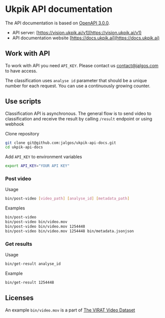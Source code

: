 # Ukpik API documentation

The API documentation is based on [OpenAPI 3.0.0](https://swagger.io/).

- API server: [https://vision.ukpik.ai/v1](https://vision.ukpik.ai/v1)
- API documentation website [https://docs.ukpik.ai](https://docs.ukpik.ai)

## Work with API

To work with API you need `API_KEY`. Please contact us contact@jalgos.com to have access.

The classification uses `analyse id` parameter that should be a unique number for each request. You can use a continuously growing counter.

## Use scripts

Classification API is asynchronous. The general flow is to send video to classification and receive the result by calling `/result` endpoint or using webhook

Clone repository

```bash
git clone git@github.com:jalgos/ukpik-api-docs.git
cd ukpik-api-docs
```

Add `API_KEY` to environment variables

```bash
export API_KEY="YOUR API KEY"
```

### Post video

Usage

```bash
bin/post-video [video_path] [analyse_id] [metadata_path]
```

Examples

```bash
bin/post-video
bin/post-video bin/video.mov
bin/post-video bin/video.mov 1254448
bin/post-video bin/video.mov 1254448 bin/metadata.jsonjson
```

### Get results

Usage

```bash
bin/get-result analyse_id
```

Example

```bash
bin/get-result 1254448
```

## Licenses

An example `bin/video.mov` is a part of [The VIRAT Video Dataset](https://viratdata.org/)
